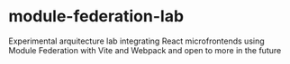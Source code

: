 # module-federation-lab
Experimental arquitecture lab integrating React microfrontends using Module Federation with Vite and Webpack and open to more in the future
